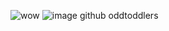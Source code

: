
![wow](https://i.pinimg.com/564x/48/f0/a1/48f0a17f24fb515131c1f81bc27e2ceb.jpg)
![image](https://github.com/shadedmoss/shadedmoss/assets/153591507/a0ef2fd9-b98c-43a1-8484-b94f9b33809e) github oddtoddlers 
